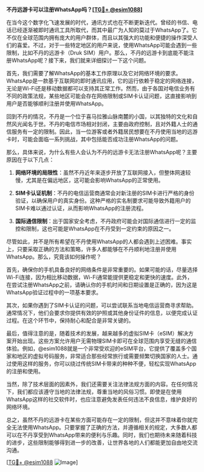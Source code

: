 **不丹远游卡可以注册WhatsApp吗？[[TG💪+ @esim1088](https://t.me/s/esim1088)]**

在当今这个数字化飞速发展的时代，通讯方式也在不断更新迭代。曾经的书信、电话已经逐渐被即时通讯工具所取代，而其中最广为人知的莫过于WhatsApp了。它不仅在全球范围内拥有庞大的用户群体，而且以其强大的功能和便捷的操作深受人们的喜爱。不过，对于一些特定地区的用户来说，使用WhatsApp可能会遇到一些限制，比如不丹的远游卡（Druk SIM）用户。那么，不丹的远游卡到底能不能注册WhatsApp呢？接下来，我们就来详细探讨一下这个问题。

首先，我们需要了解WhatsApp的基本工作原理以及它对网络环境的要求。WhatsApp是一款基于互联网的即时通讯应用，它的运行依赖于稳定的网络连接，无论是Wi-Fi还是移动数据都可以支持其正常工作。然而，由于各国对电信业务有不同的政策法规，某些地区可能会存在网络限制或SIM卡认证问题，这直接影响到用户是否能够顺利注册并使用WhatsApp。

回到不丹的情况，不丹是一个位于喜马拉雅山脉南麓的小国，以其独特的文化和自然风光闻名于世。不丹的电信市场相对封闭，主要由政府控制，且对外籍人士的通信服务有一定的限制。因此，当一位游客或者外籍居民想要在不丹使用当地的远游卡时，可能会面临一系列挑战，其中包括能否成功注册WhatsApp的问题。

那么，具体来说，为什么有些人会认为不丹的远游卡无法注册WhatsApp呢？主要原因在于以下几点：

1. **网络环境的局限性**：虽然不丹近年来逐步开放了互联网接入，但整体网速较慢，尤其是在偏远地区，这可能会影响WhatsApp的正常使用。
   
2. **SIM卡认证机制**：不丹的电信运营商通常会对新注册的SIM卡进行严格的身份验证，以确保用户的真实身份。这种严格的实名制要求可能导致外籍用户的SIM卡难以通过认证，从而影响WhatsApp的注册流程。

3. **国际通信限制**：出于国家安全考虑，不丹政府可能会对国际通信进行一定的监控和限制，这也可能是WhatsApp在不丹受到一定约束的原因之一。

尽管如此，并不是所有希望在不丹使用WhatsApp的人都会遇到上述困难。事实上，只要采取正确的方法和策略，许多人都能够在不丹顺利地注册并使用WhatsApp。那么，究竟该如何操作呢？

首先，确保你的手机具备良好的网络条件是非常重要的。如果可能的话，尽量选择Wi-Fi连接，因为相比移动数据，Wi-Fi通常能提供更稳定和更快的速度。此外，在尝试注册WhatsApp之前，请确认你的手机时间和日期设置是正确的，因为这是WhatsApp验证过程中的一项基本要求。

其次，如果你遇到了SIM卡认证的问题，可以尝试联系当地电信运营商寻求帮助。通常情况下，他们会要求你提供有效的护照或其他身份证件的信息，以便完成认证过程。在这个环节中，保持耐心和配合是非常关键的。

最后，值得注意的是，随着技术的发展，越来越多的虚拟SIM卡（eSIM）解决方案开始出现。这些方案允许用户无需物理SIM卡即可在全球范围内享受无缝的通信体验。例如，@esim1088就是一个非常受欢迎的eSIM平台，它提供了覆盖多个国家和地区的虚拟号码服务，非常适合那些经常旅行或需要频繁切换国家的人士。通过使用这样的服务，你可以绕过传统SIM卡带来的种种不便，轻松实现WhatsApp的注册和使用。

当然，除了技术层面的因素外，我们还需要关注法律法规方面的内容。在任何情况下，我们都应该遵守当地的法律法规，尊重当地的风俗习惯。即使是在使用WhatsApp这样的社交软件时，也应注意避免发表任何违法不良信息，维护良好的网络环境。

总之，虽然不丹的远游卡在某些方面可能存在一定的限制，但这并不意味着你就完全无法使用WhatsApp。只要掌握了正确的方法，并遵循相关的规定，大多数人都可以在不丹享受到WhatsApp带来的便利与乐趣。同时，我们也期待未来随着科技的进步，这些限制能够得到进一步的改善，让世界各地的人们都能更加自由地交流沟通。

[[TG💪+ @esim1088](https://t.me/s/esim1088) ![Image](https://i.postimg.cc/4NQfJmqS/Snipaste-2025-05-13-00-14-12.png)]